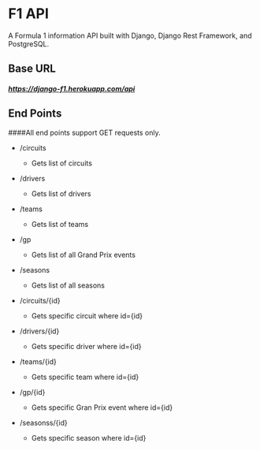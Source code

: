 # F1 API
A Formula 1 information API built with Django, Django Rest Framework, and PostgreSQL.
## Base URL
##### https://django-f1.herokuapp.com/api
## End Points
####All end points support GET requests only.
- /circuits
  - Gets list of circuits
- /drivers
  - Gets list of drivers
- /teams
  - Gets list of teams
- /gp
  - Gets list of all Grand Prix events
- /seasons
  - Gets list of all seasons


- /circuits/{id}
  - Gets specific circuit where id={id}
- /drivers/{id}
  - Gets specific driver where id={id}
- /teams/{id}
  - Gets specific team where id={id}
- /gp/{id}
  - Gets specific Gran Prix event where id={id}
- /seasonss/{id}
  - Gets specific season where id={id}
